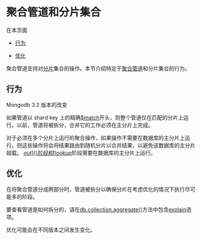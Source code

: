 # [ ](#)聚合管道和分片集合

[]()

[]()

在本页面

*   [行为](#behavior)

*   [优化](#optimization)

聚合管道支持对[分片]()集合的操作。本节介绍特定于[聚合管道](../Aggregation-Pipeline.md)和分片集合的行为。

[]()

## <span id="behavior">行为</span>

Mongodb 3.2 版本的改变

如果管道以 shard key 上的精确[$match]()开头，则整个管道仅在匹配的分片上运行。以前，管道将被拆分，合并它的工作必须在主分片上完成。

对于必须在多个分片上运行的聚合操作，如果操作不需要在数据库的主分片上运行，则这些操作将会将结果路由到随机分片以合并结果，以避免该数据库的主分片超载。 [$out]()阶段和[$lookup]()阶段需要在数据库的主分片上运行。

[]()

## <span id="optimization">优化</span>

在将聚合管道分成两部分时，管道被拆分以确保分片在考虑优化的情况下执行尽可能多的阶段。

要查看管道是如何拆分的，请在[db.collection.aggregate()]()方法中包含[explain]()选项。

优化可能会在不同版本之间发生变化。
